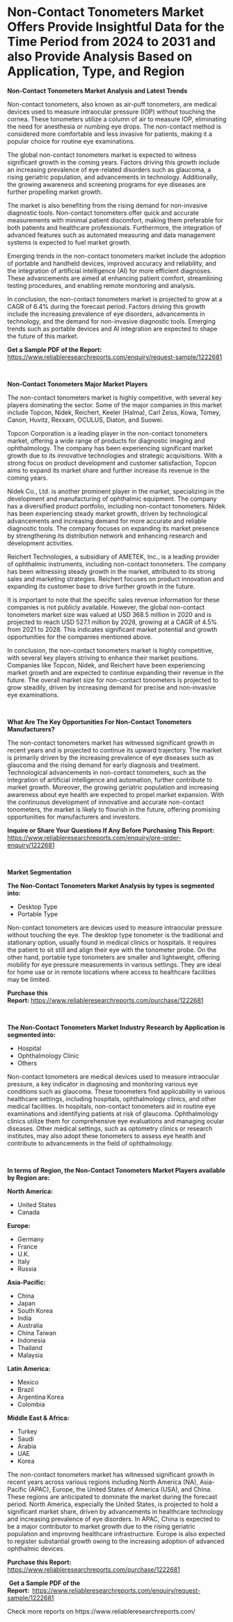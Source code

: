 <p><h1>Non-Contact Tonometers Market Offers Provide Insightful Data for the Time Period from 2024 to 2031 and also Provide Analysis Based on Application, Type, and Region</h1></p><p><strong>Non-Contact Tonometers Market Analysis and Latest Trends</strong></p>
<p><p>Non-contact tonometers, also known as air-puff tonometers, are medical devices used to measure intraocular pressure (IOP) without touching the cornea. These tonometers utilize a column of air to measure IOP, eliminating the need for anesthesia or numbing eye drops. The non-contact method is considered more comfortable and less invasive for patients, making it a popular choice for routine eye examinations.</p><p>The global non-contact tonometers market is expected to witness significant growth in the coming years. Factors driving this growth include an increasing prevalence of eye-related disorders such as glaucoma, a rising geriatric population, and advancements in technology. Additionally, the growing awareness and screening programs for eye diseases are further propelling market growth.</p><p>The market is also benefiting from the rising demand for non-invasive diagnostic tools. Non-contact tonometers offer quick and accurate measurements with minimal patient discomfort, making them preferable for both patients and healthcare professionals. Furthermore, the integration of advanced features such as automated measuring and data management systems is expected to fuel market growth.</p><p>Emerging trends in the non-contact tonometers market include the adoption of portable and handheld devices, improved accuracy and reliability, and the integration of artificial intelligence (AI) for more efficient diagnoses. These advancements are aimed at enhancing patient comfort, streamlining testing procedures, and enabling remote monitoring and analysis.</p><p>In conclusion, the non-contact tonometers market is projected to grow at a CAGR of 6.4% during the forecast period. Factors driving this growth include the increasing prevalence of eye disorders, advancements in technology, and the demand for non-invasive diagnostic tools. Emerging trends such as portable devices and AI integration are expected to shape the future of this market.</p></p>
<p><strong>Get a Sample PDF of the Report:&nbsp;</strong> <a href="https://www.reliableresearchreports.com/enquiry/request-sample/1222681">https://www.reliableresearchreports.com/enquiry/request-sample/1222681</a></p>
<p>&nbsp;</p>
<p><strong>Non-Contact Tonometers Major Market Players</strong></p>
<p><p>The non-contact tonometers market is highly competitive, with several key players dominating the sector. Some of the major companies in this market include Topcon, Nidek, Reichert, Keeler (Halma), Carl Zeiss, Kowa, Tomey, Canon, Huvitz, Rexxam, OCULUS, Diaton, and Suowei. </p><p>Topcon Corporation is a leading player in the non-contact tonometers market, offering a wide range of products for diagnostic imaging and ophthalmology. The company has been experiencing significant market growth due to its innovative technologies and strategic acquisitions. With a strong focus on product development and customer satisfaction, Topcon aims to expand its market share and further increase its revenue in the coming years.</p><p>Nidek Co., Ltd. is another prominent player in the market, specializing in the development and manufacturing of ophthalmic equipment. The company has a diversified product portfolio, including non-contact tonometers. Nidek has been experiencing steady market growth, driven by technological advancements and increasing demand for more accurate and reliable diagnostic tools. The company focuses on expanding its market presence by strengthening its distribution network and enhancing research and development activities.</p><p>Reichert Technologies, a subsidiary of AMETEK, Inc., is a leading provider of ophthalmic instruments, including non-contact tonometers. The company has been witnessing steady growth in the market, attributed to its strong sales and marketing strategies. Reichert focuses on product innovation and expanding its customer base to drive further growth in the future.</p><p>It is important to note that the specific sales revenue information for these companies is not publicly available. However, the global non-contact tonometers market size was valued at USD 368.5 million in 2020 and is projected to reach USD 527.1 million by 2028, growing at a CAGR of 4.5% from 2021 to 2028. This indicates significant market potential and growth opportunities for the companies mentioned above.</p><p>In conclusion, the non-contact tonometers market is highly competitive, with several key players striving to enhance their market positions. Companies like Topcon, Nidek, and Reichert have been experiencing market growth and are expected to continue expanding their revenue in the future. The overall market size for non-contact tonometers is projected to grow steadily, driven by increasing demand for precise and non-invasive eye examinations.</p></p>
<p>&nbsp;</p>
<p><strong>What Are The Key Opportunities For Non-Contact Tonometers Manufacturers?</strong></p>
<p><p>The non-contact tonometers market has witnessed significant growth in recent years and is projected to continue its upward trajectory. The market is primarily driven by the increasing prevalence of eye diseases such as glaucoma and the rising demand for early diagnosis and treatment. Technological advancements in non-contact tonometers, such as the integration of artificial intelligence and automation, further contribute to market growth. Moreover, the growing geriatric population and increasing awareness about eye health are expected to propel market expansion. With the continuous development of innovative and accurate non-contact tonometers, the market is likely to flourish in the future, offering promising opportunities for manufacturers and investors.</p></p>
<p><strong>Inquire or Share Your Questions If Any Before Purchasing This Report:</strong> <a href="https://www.reliableresearchreports.com/enquiry/pre-order-enquiry/1222681">https://www.reliableresearchreports.com/enquiry/pre-order-enquiry/1222681</a></p>
<p>&nbsp;</p>
<p><strong>Market Segmentation</strong></p>
<p><strong>The Non-Contact Tonometers Market Analysis by types is segmented into:</strong></p>
<p><ul><li>Desktop Type</li><li>Portable Type</li></ul></p>
<p><p>Non-contact tonometers are devices used to measure intraocular pressure without touching the eye. The desktop type tonometer is the traditional and stationary option, usually found in medical clinics or hospitals. It requires the patient to sit still and align their eye with the tonometer probe. On the other hand, portable type tonometers are smaller and lightweight, offering mobility for eye pressure measurements in various settings. They are ideal for home use or in remote locations where access to healthcare facilities may be limited.</p></p>
<p><strong>Purchase this Report:&nbsp;</strong><a href="https://www.reliableresearchreports.com/purchase/1222681">https://www.reliableresearchreports.com/purchase/1222681</a></p>
<p>&nbsp;</p>
<p><strong>The Non-Contact Tonometers Market Industry Research by Application is segmented into:</strong></p>
<p><ul><li>Hospital</li><li>Ophthalmology Clinic</li><li>Others</li></ul></p>
<p><p>Non-contact tonometers are medical devices used to measure intraocular pressure, a key indicator in diagnosing and monitoring various eye conditions such as glaucoma. These tonometers find applicability in various healthcare settings, including hospitals, ophthalmology clinics, and other medical facilities. In hospitals, non-contact tonometers aid in routine eye examinations and identifying patients at risk of glaucoma. Ophthalmology clinics utilize them for comprehensive eye evaluations and managing ocular diseases. Other medical settings, such as optometry clinics or research institutes, may also adopt these tonometers to assess eye health and contribute to advancements in the field of ophthalmology.</p></p>
<p>&nbsp;</p>
<p><strong>In terms of Region, the Non-Contact Tonometers Market Players available by Region are:</strong></p>
<p>
    <p> <strong> North America: </strong>
        <ul>
            <li>United States</li>
            <li>Canada</li>
        </ul>
        </p> 
    <p> <strong> Europe: </strong>
        <ul>
            <li>Germany</li>
            <li>France</li>
            <li>U.K.</li>
            <li>Italy</li>
            <li>Russia</li>
        </ul>
        </p> 
    <p> <strong> Asia-Pacific: </strong>
        <ul>
            <li>China</li>
            <li>Japan</li>
            <li>South Korea</li>
            <li>India</li>
            <li>Australia</li>
            <li>China Taiwan</li>
            <li>Indonesia</li>
            <li>Thailand</li>
            <li>Malaysia</li>
        </ul>
        </p> 
    <p> <strong> Latin America: </strong>
        <ul>
            <li>Mexico</li>
            <li>Brazil</li>
            <li>Argentina Korea</li>
            <li>Colombia</li>
        </ul>
        </p> 
    <p> <strong> Middle East & Africa: </strong>
        <ul>
            <li>Turkey</li>
            <li>Saudi</li>
            <li>Arabia</li>
            <li>UAE</li>
            <li>Korea</li>
        </ul>
    </p>
    </p>
<p><p>The non-contact tonometers market has witnessed significant growth in recent years across various regions including North America (NA), Asia-Pacific (APAC), Europe, the United States of America (USA), and China. These regions are anticipated to dominate the market during the forecast period. North America, especially the United States, is projected to hold a significant market share, driven by advancements in healthcare technology and increasing prevalence of eye disorders. In APAC, China is expected to be a major contributor to market growth due to the rising geriatric population and improving healthcare infrastructure. Europe is also expected to register substantial growth owing to the increasing adoption of advanced ophthalmic devices.</p></p>
<p><strong>Purchase this Report: </strong><a href="https://www.reliableresearchreports.com/purchase/1222681">https://www.reliableresearchreports.com/purchase/1222681</a></p>
<p>&nbsp;<strong>Get a Sample PDF of the Report:&nbsp;&nbsp;</strong><a href="https://www.reliableresearchreports.com/enquiry/request-sample/1222681">https://www.reliableresearchreports.com/enquiry/request-sample/1222681</a></p>
<p><strong></strong></p>
<p>Check more reports on https://www.reliableresearchreports.com/</p>
